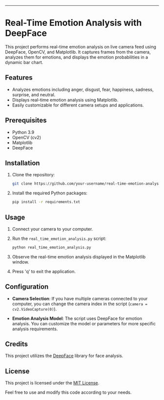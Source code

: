 ---

# Real-Time Emotion Analysis with DeepFace

This project performs real-time emotion analysis on live camera feed using DeepFace, OpenCV, and Matplotlib. It captures frames from the camera, analyzes them for emotions, and displays the emotion probabilities in a dynamic bar chart.

## Features

- Analyzes emotions including anger, disgust, fear, happiness, sadness, surprise, and neutral.
- Displays real-time emotion analysis using Matplotlib.
- Easily customizable for different camera setups and applications.

## Prerequisites

- Python 3.9
- OpenCV (cv2)
- Matplotlib
- DeepFace

## Installation

1. Clone the repository:

   ```bash
   git clone https://github.com/your-username/real-time-emotion-analysis.git
   ```

2. Install the required Python packages:

   ```bash
   pip install -r requirements.txt
   ```

## Usage

1. Connect your camera to your computer.

2. Run the `real_time_emotion_analysis.py` script:

   ```bash
   python real_time_emotion_analysis.py
   ```

3. Observe the real-time emotion analysis displayed in the Matplotlib window.
   
4. Press 'q' to exit the application.

## Configuration

- **Camera Selection**: If you have multiple cameras connected to your computer, you can change the camera index in the script (`camera = cv2.VideoCapture(0)`).
  
- **Emotion Analysis Model**: The script uses DeepFace for emotion analysis. You can customize the model or parameters for more specific analysis requirements.

## Credits

This project utilizes the [DeepFace](https://github.com/serengil/deepface) library for face analysis.

## License

This project is licensed under the [MIT License](LICENSE).

Feel free to use and modify this code according to your needs.
